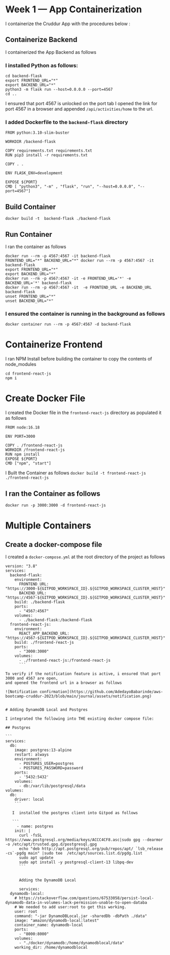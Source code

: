 # Week 1 — App Containerization

I containerize the Cruddur App with the procedures below :


## Containerize Backend

I containerized the App Backend as follows

### I installed Python as follows:
```
cd backend-flask
export FRONTEND_URL="*"
export BACKEND_URL="*"
python3 -m flask run --host=0.0.0.0 --port=4567
cd ..
```

I ensured that port  4567 is unlocked on the port tab
I opened the link for port 4567 in a browser and appended `/api/activities/home` to the url.

[]()

### I added Dockerfile to the `backend-flask` directory

```
FROM python:3.10-slim-buster

WORKDIR /backend-flask

COPY requirements.txt requirements.txt
RUN pip3 install -r requirements.txt

COPY . .

ENV FLASK_ENV=development

EXPOSE ${PORT}
CMD [ "python3", "-m" , "flask", "run", "--host=0.0.0.0", "--port=4567"]
```


## Build Container


```docker build -t  backend-flask ./backend-flask```


## Run Container

I ran the container as follows

```
docker run --rm -p 4567:4567 -it backend-flask
FRONTEND_URL="*" BACKEND_URL="*" docker run --rm -p 4567:4567 -it backend-flask
export FRONTEND_URL="*"
export BACKEND_URL="*"
docker run --rm -p 4567:4567 -it -e FRONTEND_URL='*' -e BACKEND_URL='*' backend-flask
docker run --rm -p 4567:4567 -it  -e FRONTEND_URL -e BACKEND_URL backend-flask
unset FRONTEND_URL="*"
unset BACKEND_URL="*"
```


### I ensured the container is running in the background as follows

`docker container run --rm -p 4567:4567 -d backend-flask`





# Containerize Frontend


I ran NPM Install before building the container to copy the contents of node_modules

```
cd frontend-react-js
npm i 
```

# Create Docker File


I created the Docker file in the  `frontend-react-js` directory as populated it as follows

```
FROM node:16.18

ENV PORT=3000

COPY . /frontend-react-js
WORKDIR /frontend-react-js
RUN npm install
EXPOSE ${PORT}
CMD ["npm", "start"]
```

I Built the  Container as follows
`docker build -t frontend-react-js ./frontend-react-js`

##  I ran the Container as follows
`docker run -p 3000:3000 -d frontend-react-js`

# Multiple Containers

## Create a docker-compose file

I created a `docker-compose.yml` at the root directory of the project as follows

````
version: "3.8"
services:
  backend-flask:
    environment:
      FRONTEND_URL: "https://3000-${GITPOD_WORKSPACE_ID}.${GITPOD_WORKSPACE_CLUSTER_HOST}"
      BACKEND_URL: "https://4567-${GITPOD_WORKSPACE_ID}.${GITPOD_WORKSPACE_CLUSTER_HOST}"
    build: ./backend-flask
    ports:
      - "4567:4567"
    volumes:
      - ./backend-flask:/backend-flask
  frontend-react-js:
    environment:
      REACT_APP_BACKEND_URL: "https://4567-${GITPOD_WORKSPACE_ID}.${GITPOD_WORKSPACE_CLUSTER_HOST}"
    build: ./frontend-react-js
    ports:
      - "3000:3000"
    volumes:
      - ./frontend-react-js:/frontend-react-js
      ```

To verify if the notification feature is active, i ensured that port 3000 and 4567 are open,
and opened the frontend url in a browser as follows

![Notification confirmation](https://github.com/AdedayoBabarinde/aws-bootcamp-cruddur-2023/blob/main/journal/assets/notification.png)


# Adding DynamoDB Local and Postgres

I integrated the following into THE existing docker compose file:

## Postgres

```
services:
  db:
    image: postgres:13-alpine
    restart: always
    environment:
      - POSTGRES_USER=postgres
      - POSTGRES_PASSWORD=password
    ports:
      - '5432:5432'
    volumes: 
      - db:/var/lib/postgresql/data
volumes:
  db:
    driver: local
    ```
    
   I  installed the postgres client into Gitpod as follows
   
   ```
     - name: postgres
    init: |
      curl -fsSL https://www.postgresql.org/media/keys/ACCC4CF8.asc|sudo gpg --dearmor -o /etc/apt/trusted.gpg.d/postgresql.gpg
      echo "deb http://apt.postgresql.org/pub/repos/apt/ `lsb_release -cs`-pgdg main" |sudo tee  /etc/apt/sources.list.d/pgdg.list
      sudo apt update
      sudo apt install -y postgresql-client-13 libpq-dev
      ```
      
      
      Adding the DynamoDB Local
      
      services:
  dynamodb-local:
    # https://stackoverflow.com/questions/67533058/persist-local-dynamodb-data-in-volumes-lack-permission-unable-to-open-databa
    # We needed to add user:root to get this working.
    user: root
    command: "-jar DynamoDBLocal.jar -sharedDb -dbPath ./data"
    image: "amazon/dynamodb-local:latest"
    container_name: dynamodb-local
    ports:
      - "8000:8000"
    volumes:
      - "./docker/dynamodb:/home/dynamodblocal/data"
    working_dir: /home/dynamodblocal
